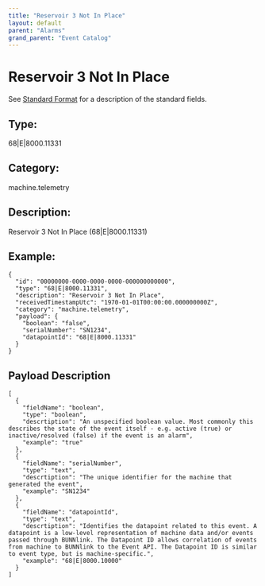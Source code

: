 ```yaml
---
title: "Reservoir 3 Not In Place"
layout: default
parent: "Alarms"
grand_parent: "Event Catalog"
---
```


# Reservoir 3 Not In Place

See [Standard Format](/event-subscriptions/event-format) for a description of the standard fields.

## Type:

68\|E\|8000.11331

## Category:

machine.telemetry

## Description: 

Reservoir 3 Not In Place (68\|E\|8000.11331)

## Example:

```
{
  "id": "00000000-0000-0000-0000-000000000000",
  "type": "68|E|8000.11331",
  "description": "Reservoir 3 Not In Place",
  "receivedTimestampUtc": "1970-01-01T00:00:00.000000000Z",
  "category": "machine.telemetry",
  "payload": {
    "boolean": "false",
    "serialNumber": "SN1234",
    "datapointId": "68|E|8000.11331"
  }
}
```

## Payload Description

```
[
  {
    "fieldName": "boolean",
    "type": "boolean",
    "descrtiption": "An unspecified boolean value. Most commonly this describes the state of the event itself - e.g. active (true) or inactive/resolved (false) if the event is an alarm",
    "example": "true"
  },
  {
    "fieldName": "serialNumber",
    "type": "text",
    "descrtiption": "The unique identifier for the machine that generated the event",
    "example": "SN1234"
  },
  {
    "fieldName": "datapointId",
    "type": "text",
    "descrtiption": "Identifies the datapoint related to this event. A datapoint is a low-level representation of machine data and/or events passed through BUNNlink. The Datapoint ID allows correlation of events from machine to BUNNlink to the Event API. The Datapoint ID is similar to event type, but is machine-specific.",
    "example": "68|E|8000.10000"
  }
]
```

